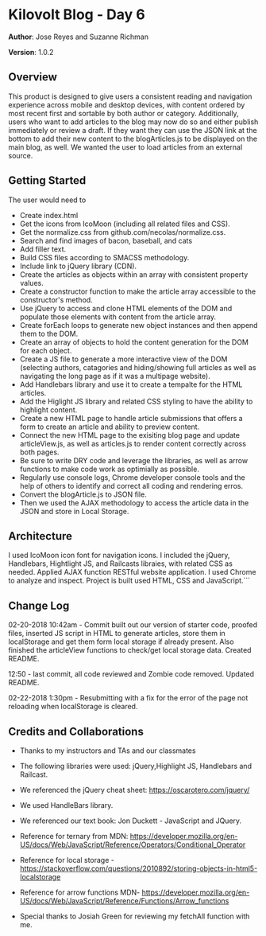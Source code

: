 # Kilovolt Blog - Day 6

**Author**: Jose Reyes and Suzanne Richman

**Version**: 1.0.2 

## Overview
This product is designed to give users a consistent reading and navigation experience across mobile and desktop devices, with content ordered by most recent first and sortable by both author or category. Additionally, users who want to add articles to the blog may now do so and either publish immediately or review a draft. If they want they can use the JSON link at the bottom to add their new content to the blogArticles.js to be displayed on the main blog, as well. We wanted the user to load articles from an external source.

## Getting Started
The user would need to 
* Create index.html
* Get the icons from IcoMoon (including all related files and CSS).
* Get the normalize.css from github.com/necolas/normalize.css.
* Search and find images of bacon, baseball, and cats
* Add filler text.
* Build CSS files according to SMACSS methodology.
* Include link to jQuery library (CDN).
* Create the articles as objects within an array with consistent property values.
* Create a constructor function to make the article array accessible to the constructor's method.
* Use jQuery to access and clone HTML elements of the DOM and populate those elements with content from the article array.
* Create forEach loops to generate new object instances and then append them to the DOM.
* Create an array of objects to hold the content generation for the DOM for each object.
* Create a JS file to generate a more interactive view of the DOM (selecting authors, catagories and hiding/showing full articles as well as navigating the long page as if it was a multipage website).
* Add Handlebars library and use it to create a tempalte for the HTML articles. 
* Add the Higlight JS library and related CSS styling to have the ability to highlight content.
* Create a new HTML page to handle article submissions that offers a form to create an article and ability to preview content.
* Connect the new HTML page to the exisiting blog page and update articleView.js, as well as articles.js to render content correctly across both pages.
* Be sure to write DRY code and leverage the libraries, as well as arrow functions to make code work as optimially as possible.
* Regularly use console logs, Chrome developer console tools and the help of others to identify and correct all coding and rendering erros. 
* Convert the blogArticle.js to JSON file.
* Then we used the AJAX methodology to access the article data in the JSON and store in Local Storage. 


## Architecture
I used IcoMoon icon font for navigation icons. I included the jQuery, Handlebars, Hightlight JS, and Railcasts libraies, with related CSS as needed. Applied AJAX function RESTful website application. I used Chrome to analyze and inspect. Project is built used HTML, CSS and JavaScript.```

## Change Log
02-20-2018 
10:42am - Commit built out our version of starter code, proofed files, inserted JS script in HTML to generate articles, store them in localStorage and get them form local storage if already present. Also finished the articleView functions to check/get local storage data. Created README.

12:50 - last commit, all code reviewed and Zombie code removed. Updated README.

02-22-2018 1:30pm - Resubmitting with a fix for the error of the page not reloading when localStorage is cleared. 

## Credits and Collaborations
* Thanks to my instructors and TAs and our classmates 
* The following libraries were used: jQuery,Highlight JS, Handlebars and Railcast.
* We referenced the jQuery cheat sheet: https://oscarotero.com/jquery/
* We used HandleBars library.
* We referenced our text book: Jon Duckett - JavaScript and JQuery.
* Reference for ternary from MDN: https://developer.mozilla.org/en-US/docs/Web/JavaScript/Reference/Operators/Conditional_Operator

* Reference for local storage -https://stackoverflow.com/questions/2010892/storing-objects-in-html5-localstorage
* Reference for arrow functions MDN- https://developer.mozilla.org/en-US/docs/Web/JavaScript/Reference/Functions/Arrow_functions
* Special thanks to Josiah Green for reviewing my fetchAll function with me.